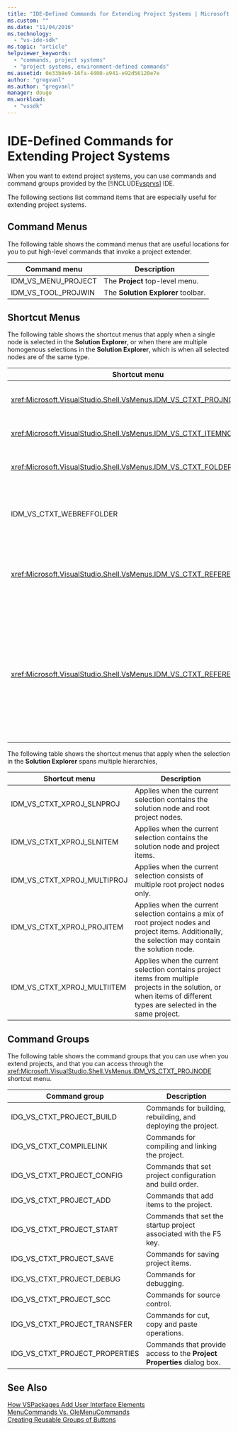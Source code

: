 ```yaml
---
title: "IDE-Defined Commands for Extending Project Systems | Microsoft Docs"
ms.custom: ""
ms.date: "11/04/2016"
ms.technology: 
  - "vs-ide-sdk"
ms.topic: "article"
helpviewer_keywords: 
  - "commands, project systems"
  - "project systems, environment-defined commands"
ms.assetid: 0e33b8e9-16fa-4400-a941-e92d56120e7e
author: "gregvanl"
ms.author: "gregvanl"
manager: douge
ms.workload: 
  - "vssdk"
---
```

# IDE-Defined Commands for Extending Project Systems
When you want to extend project systems, you can use commands and command groups provided by the [!INCLUDE[vsprvs](../../code-quality/includes/vsprvs_md.md)] IDE.  
  
 The following sections list command items that are especially useful for extending project systems.  
  
## Command Menus  
 The following table shows the command menus that are useful locations for you to put high-level commands that invoke a project extender.  
  
|Command menu|Description|  
|------------------|-----------------|  
|IDM_VS_MENU_PROJECT|The **Project** top-level menu.|  
|IDM_VS_TOOL_PROJWIN|The **Solution Explorer** toolbar.|  
  
## Shortcut Menus  
 The following table shows the shortcut menus that apply when a single node is selected in the **Solution Explorer**, or when there are multiple homogenous selections in the **Solution Explorer**, which is when all selected nodes are of the same type.  
  
|Shortcut menu|Description|  
|-------------------|-----------------|  
|<xref:Microsoft.VisualStudio.Shell.VsMenus.IDM_VS_CTXT_PROJNODE>|Applies when the project node is selected.|  
|<xref:Microsoft.VisualStudio.Shell.VsMenus.IDM_VS_CTXT_ITEMNODE>|Applies when a file is selected.|  
|<xref:Microsoft.VisualStudio.Shell.VsMenus.IDM_VS_CTXT_FOLDERNODE>|Applies when a folder is selected.|  
|IDM_VS_CTXT_WEBREFFOLDER|Applies when the Web Reference folder is selected.|  
|<xref:Microsoft.VisualStudio.Shell.VsMenus.IDM_VS_CTXT_REFERENCEROOT>|Applies when the references root node called "References" is selected.|  
|<xref:Microsoft.VisualStudio.Shell.VsMenus.IDM_VS_CTXT_REFERENCE>|Applies when reference nodes are selected; these include assembly, COM, and project references only. Does not include Web references.|  
  
 The following table shows the shortcut menus that apply when the selection in the **Solution Explorer** spans multiple hierarchies,  
  
|Shortcut menu|Description|  
|-------------------|-----------------|  
|IDM_VS_CTXT_XPROJ_SLNPROJ|Applies when the current selection contains the solution node and root project nodes.|  
|IDM_VS_CTXT_XPROJ_SLNITEM|Applies when the current selection contains the solution node and project items.|  
|IDM_VS_CTXT_XPROJ_MULTIPROJ|Applies when the current selection consists of multiple root project nodes only.|  
|IDM_VS_CTXT_XPROJ_PROJITEM|Applies when the current selection contains a mix of root project nodes and project items. Additionally, the selection may contain the solution node.|  
|IDM_VS_CTXT_XPROJ_MULTIITEM|Applies when the current selection contains project items from multiple projects in the solution, or when items of different types are selected in the same project.|  
  
## Command Groups  
 The following table shows the command groups that you can use when you extend projects, and that you can access through the <xref:Microsoft.VisualStudio.Shell.VsMenus.IDM_VS_CTXT_PROJNODE> shortcut menu.  
  
|Command group|Description|  
|-------------------|-----------------|  
|IDG_VS_CTXT_PROJECT_BUILD|Commands for building, rebuilding, and deploying the project.|  
|IDG_VS_CTXT_COMPILELINK|Commands for compiling and linking the project.|  
|IDG_VS_CTXT_PROJECT_CONFIG|Commands that set project configuration and build order.|  
|IDG_VS_CTXT_PROJECT_ADD|Commands that add items to the project.|  
|IDG_VS_CTXT_PROJECT_START|Commands that set the startup project associated with the F5 key.|  
|IDG_VS_CTXT_PROJECT_SAVE|Commands for saving project items.|  
|IDG_VS_CTXT_PROJECT_DEBUG|Commands for debugging.|  
|IDG_VS_CTXT_PROJECT_SCC|Commands for source control.|  
|IDG_VS_CTXT_PROJECT_TRANSFER|Commands for cut, copy and paste operations.|  
|IDG_VS_CTXT_PROJECT_PROPERTIES|Commands that provide access to the **Project Properties** dialog box.|  
  
## See Also  
 [How VSPackages Add User Interface Elements](../../extensibility/internals/how-vspackages-add-user-interface-elements.md)   
 [MenuCommands Vs. OleMenuCommands](../../extensibility/menucommands-vs-olemenucommands.md)   
 [Creating Reusable Groups of Buttons](../../extensibility/creating-reusable-groups-of-buttons.md)
